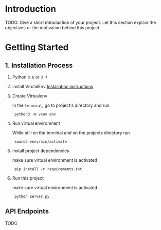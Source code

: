 # Introduction 
TODO: Give a short introduction of your project. Let this section explain the objectives or the motivation behind this project. 

# Getting Started
## 1. Installation Process
1. Python `3.6` or `3.7`
2. Install VirutalEnv [Installation instructions](https://sourabhbajaj.com/mac-setup/Python/virtualenv.html)
3. Create Virtualenv

    In the `termnial`, go to project's directory and run

        python3 -m venv env

4. Run virtual environment

    While still on the terminal and on the projects directory run

        source venv/bin/activate

5. Install project dependencies 

    make sure virtual environment is activated

        pip install -r requirements.txt

6. Run this project

    make sure virtual environment is activated

        python server.py

## API Endpoints

TODO
